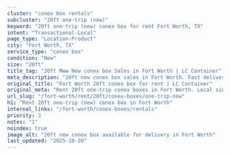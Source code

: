 ```yaml
---
cluster: "conex box rentals"
subcluster: "20ft one-trip (new)"
keyword: "20ft one-trip (new) conex box for rent Fort Worth, TX"
intent: "Transactional-Local"
page_type: "Location-Product"
city: "Fort Worth, TX"
service_type: "conex box"
condition: "New"
size: "20ft"
title_tag: "20ft Mww New conex box Sales in Fort Worth | LC Container"
meta_description: "20ft new conex box sales in Fort Worth. Fast delivery, competitive pricing. Serving conex boxes area. Quote ID: EUC. Call (214) 524-4168 for your free quote today."
original_title: "Fort Worth 20ft conex box for rent | LC Container"
original_meta: "Rent 20ft one-trip conex boxes in Fort Worth. Local since 2003. Flexible rental terms. Same-week delivery available. Get your free quote — call (214) 524-416..."
url_slug: "/fort-worth/rent/20ft/conex-boxes/one-trip-new"
h1: "Rent 20ft one-trip (new) conex box in Fort Worth"
internal_links: "/fort-worth/conex-boxes/rentals"
priority: 3
notes: "1"
noindex: true
image_alt: "20ft new conex box available for delivery in Fort Worth"
last_updated: "2025-10-20"
---
```


<!-- TODO: Add unique city/inventory copy, images, and internal links here. -->
